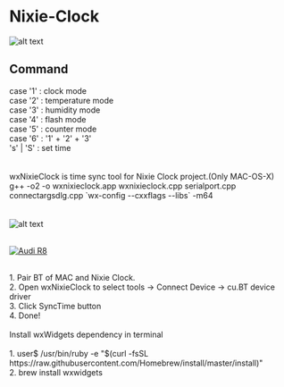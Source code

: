 # Nixie-Clock

![alt text](https://github.com/GCY/Nixie-Clock/blob/master/nixie%20clock.png)

## Command

case '1' : clock mode
</br>
case '2' : temperature mode
</br>
case '3' : humidity mode
</br>
case '4' : flash mode
</br>
case '5' : counter mode
</br>
case '6' : '1' + '2' + '3'
</br>
's' | 'S' : set time
</br></br>
</br>
wxNixieClock is time sync tool for Nixie Clock project.(Only MAC-OS-X)</br>
g++ -o2 -o wxnixieclock.app wxnixieclock.cpp serialport.cpp connectargsdlg.cpp \`wx-config --cxxflags --libs\` -m64</br>
</br>
</br>
![alt text](https://github.com/GCY/Nixie-Clock/blob/master/wxNixieClock/pic.png)
</br>
</br>

[![Audi R8](http://img.youtube.com/vi/tJzohsqhTxs/0.jpg)](https://youtu.be/tJzohsqhTxs)

</br>
1. Pair BT of MAC and Nixie Clock.</br>
2. Open wxNixieClock to select tools -> Connect Device -> cu.BT device driver</br>
3. Click SyncTime button</br>
4. Done!</br>
</br>
Install wxWidgets dependency in terminal</br>
</br>
1. user$ /usr/bin/ruby -e "$(curl -fsSL https://raw.githubusercontent.com/Homebrew/install/master/install)" </br>
2. brew install wxwidgets </br>
